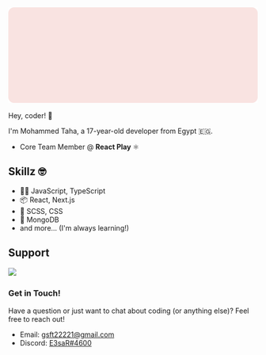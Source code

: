 <div align="center">
  <img src="./banner.svg" />
</div>

Hey, coder! 👋

I'm Mohammed Taha, a 17-year-old developer from Egypt 🇪🇬.

- Core Team Member @ **React Play** ⚛

## Skillz 🤓

- 👨‍💻 JavaScript, TypeScript
- 📦 React, Next.js
- 🎨 SCSS, CSS
- 📀 MongoDB
- and more... (I'm always learning!)

## Support

<a href="https://ko-fi.com/taha"><img height="96px" src="https://storage.ko-fi.com/cdn/brandasset/kofi_bg_tag_white.png" /></a>

### Get in Touch!

Have a question or just want to chat about coding (or anything else)? Feel free to reach out!

- Email: gsft22221@gmail.com
- Discord: [E3saR#4600](https://discordapp.com/users/737008889194741810)
